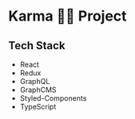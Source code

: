 # Karma 🙌🏽 Project

## Tech Stack

- React
- Redux
- GraphQL
- GraphCMS
- Styled-Components
- TypeScript